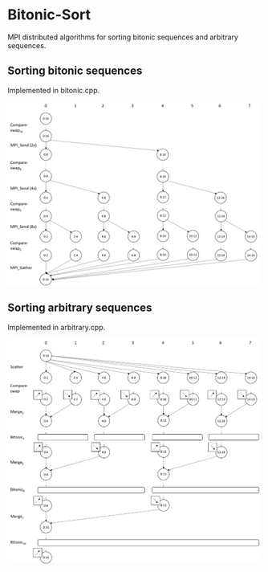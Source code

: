 # Bitonic-Sort

MPI distributed algorithms for sorting bitonic sequences and arbitrary sequences.

## Sorting bitonic sequences

Implemented in bitonic.cpp.

![alt text](https://raw.githubusercontent.com/AntoinePassemiers/Bitonic-Sort/master/doc/imgs/bitonic.png)

## Sorting arbitrary sequences

Implemented in arbitrary.cpp.

![alt text](https://raw.githubusercontent.com/AntoinePassemiers/Bitonic-Sort/master/doc/imgs/arbitrary.png)